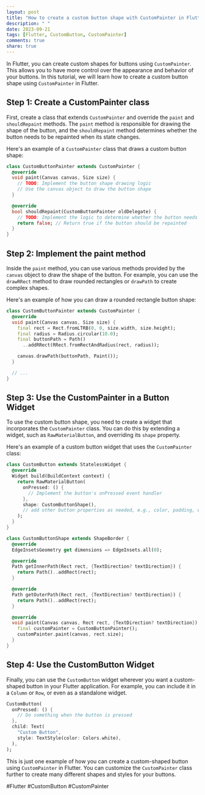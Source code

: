 ```yaml
---
layout: post
title: "How to create a custom button shape with CustomPainter in Flutter"
description: " "
date: 2023-09-21
tags: [Flutter, CustomButton, CustomPainter]
comments: true
share: true
---
```


In Flutter, you can create custom shapes for buttons using `CustomPainter`. This allows you to have more control over the appearance and behavior of your buttons. In this tutorial, we will learn how to create a custom button shape using `CustomPainter` in Flutter.

## Step 1: Create a CustomPainter class
First, create a class that extends `CustomPainter` and override the `paint` and `shouldRepaint` methods. The `paint` method is responsible for drawing the shape of the button, and the `shouldRepaint` method determines whether the button needs to be repainted when its state changes.

Here's an example of a `CustomPainter` class that draws a custom button shape:

```dart
class CustomButtonPainter extends CustomPainter {
  @override
  void paint(Canvas canvas, Size size) {
    // TODO: Implement the button shape drawing logic
    // Use the canvas object to draw the button shape
  }

  @override
  bool shouldRepaint(CustomButtonPainter oldDelegate) {
    // TODO: Implement the logic to determine whether the button needs to be repainted
    return false; // Return true if the button should be repainted
  }
}
```

## Step 2: Implement the paint method
Inside the `paint` method, you can use various methods provided by the `canvas` object to draw the shape of the button. For example, you can use the `drawRRect` method to draw rounded rectangles or `drawPath` to create complex shapes.

Here's an example of how you can draw a rounded rectangle button shape:

```dart
class CustomButtonPainter extends CustomPainter {
  @override
  void paint(Canvas canvas, Size size) {
    final rect = Rect.fromLTRB(0, 0, size.width, size.height);
    final radius = Radius.circular(10.0);
    final buttonPath = Path()
      ..addRRect(RRect.fromRectAndRadius(rect, radius));

    canvas.drawPath(buttonPath, Paint());
  }

  // ...
}
```

## Step 3: Use the CustomPainter in a Button Widget
To use the custom button shape, you need to create a widget that incorporates the `CustomPainter` class. You can do this by extending a widget, such as `RawMaterialButton`, and overriding its `shape` property.

Here's an example of a custom button widget that uses the `CustomPainter` class:

```dart
class CustomButton extends StatelessWidget {
  @override
  Widget build(BuildContext context) {
    return RawMaterialButton(
      onPressed: () {
        // Implement the button's onPressed event handler
      },
      shape: CustomButtonShape(),
      // add other button properties as needed, e.g., color, padding, etc.
    );
  }
}

class CustomButtonShape extends ShapeBorder {
  @override
  EdgeInsetsGeometry get dimensions => EdgeInsets.all(0);

  @override
  Path getInnerPath(Rect rect, {TextDirection? textDirection}) {
    return Path()..addRect(rect);
  }

  @override
  Path getOuterPath(Rect rect, {TextDirection? textDirection}) {
    return Path()..addRect(rect);
  }

  @override
  void paint(Canvas canvas, Rect rect, {TextDirection? textDirection}) {
    final customPainter = CustomButtonPainter();
    customPainter.paint(canvas, rect.size);
  }
}
```

## Step 4: Use the CustomButton Widget
Finally, you can use the `CustomButton` widget wherever you want a custom-shaped button in your Flutter application. For example, you can include it in a `Column` or `Row`, or even as a standalone widget.

```dart
CustomButton(
  onPressed: () {
    // Do something when the button is pressed
  },
  child: Text(
    "Custom Button",
    style: TextStyle(color: Colors.white),
  ),
);
```

This is just one example of how you can create a custom-shaped button using `CustomPainter` in Flutter. You can customize the `CustomPainter` class further to create many different shapes and styles for your buttons.

#Flutter #CustomButton #CustomPainter